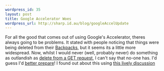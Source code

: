 ```yaml
--- 
wordpress_id: 35
layout: post
title: Google Accelerator Woes
wordpress_url: http://sharp.id.au/blog/googleAccelUpdate
---
```

For all the good that comes out of using Google&apos;s Accelerator, theres always going to be problems. It stated with people noticing that things were being deleted from their <a href="http://www.backpackit.com/">Backpacks</a>, but it seems its a little more widespread. Now, whilst I would never (well, probably never) do something as outlandish as <a href="http://www.w3.org/Protocols/rfc2616/rfc2616-sec9.html">delete from a GET request</a>, I can&apos;t say that no-one has. I&apos;d guess I&apos;d <a href="http://www.mozilla.org/projects/netlib/Link_Prefetching_FAQ.html">better prepare</a>! I found  out about this using <a href="http://37signals.com/svn/archives2/google_web_accelerator_hey_not_so_fast_an_alert_for_web_app_designers.php">this lively discussion</a>
